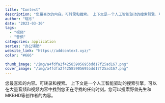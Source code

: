 ```yaml
---
title: "Context"
description: "您最喜欢的内容。可转录和搜索。 上下文是一个人工智能驱动的搜索引擎，可以在大量音频和视频内容中找到您正在寻找的任何时刻。"
author: "瑞东"
date: "2023-03-30"
tags:
  - "视频"
  - "音频"
categories: application
series: "办公辅助"
website_link: "https://addcontext.xyz/"
color: "#666"

thumb_image: "/img/a4fdfa2f42585905695bdd17f25ad167.png"
cover_image: "/img/a4fdfa2f42585905695bdd17f25ad167.png"
---
```


您最喜欢的内容。可转录和搜索。 上下文是一个人工智能驱动的搜索引擎，可以在大量音频和视频内容中找到您正在寻找的任何时刻。您可以搜索野兽先生和MKBHD等创作者的内容。